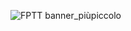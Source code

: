![FPTT banner_piùpiccolo](https://user-images.githubusercontent.com/72011313/136908453-1e596b4b-2299-41aa-afe1-2ebfc6d32a23.png)
